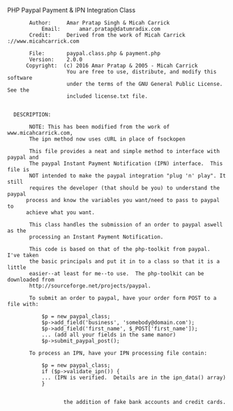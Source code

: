 
PHP Paypal Payment & IPN Integration Class

	       Author:     Amar Pratap Singh & Micah Carrick 
               Email:      amar.pratap@datumradix.com
	       Credit:     Derived from the work of Micah Carrick ://www.micahcarrick.com
	  
	       File:       paypal.class.php & payment.php
	       Version:    2.0.0
	      Copyright:  (c) 2016 Amar Pratap & 2005 - Micah Carrick 
	                   You are free to use, distribute, and modify this software 
	                   under the terms of the GNU General Public License.  See the
	                   included license.txt file.
	       

	  DESCRIPTION:
	 
	       NOTE: This has been modified from the work of www.micahcarrick.com, 
	       The ipn method now uses cURL in place of fsockopen
	 
	       This file provides a neat and simple method to interface with paypal and
	       The paypal Instant Payment Notification (IPN) interface.  This file is
	       NOT intended to make the paypal integration "plug 'n' play". It still
	       requires the developer (that should be you) to understand the paypal
	      process and know the variables you want/need to pass to paypal to
	      achieve what you want.  

	       This class handles the submission of an order to paypal aswell as the
	       processing an Instant Payment Notification.
	   
	       This code is based on that of the php-toolkit from paypal.  I've taken
	       the basic principals and put it in to a class so that it is a little
	       easier--at least for me--to use.  The php-toolkit can be downloaded from
	       http://sourceforge.net/projects/paypal.
	       
	       To submit an order to paypal, have your order form POST to a file with:
	 
	           $p = new paypal_class;
	           $p->add_field('business', 'somebody@domain.com');
	           $p->add_field('first_name', $_POST['first_name']);
	           ... (add all your fields in the same manor)
	           $p->submit_paypal_post();
	 
	       To process an IPN, have your IPN processing file contain:
	 
	           $p = new paypal_class;
	           if ($p->validate_ipn()) {
	           ... (IPN is verified.  Details are in the ipn_data() array)
	           }
	 
	 
	      	          the addition of fake bank accounts and credit cards.
	  
	
